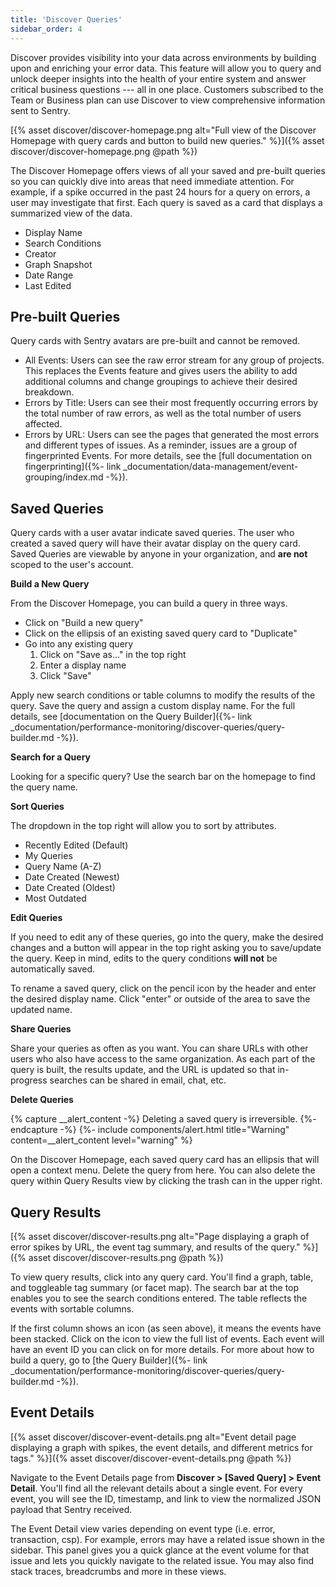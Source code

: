 ```yaml
---
title: 'Discover Queries'
sidebar_order: 4
---
```


Discover provides visibility into your data across environments by building upon and enriching your error data. This feature will allow you to query and unlock deeper insights into the health of your entire system and answer critical business questions --- all in one place. Customers subscribed to the Team or Business plan can use Discover to view comprehensive information sent to Sentry.

[{% asset discover/discover-homepage.png alt="Full view of the Discover Homepage with query cards and button to build new queries." %}]({% asset discover/discover-homepage.png @path %})

The Discover Homepage offers views of all your saved and pre-built queries so you can quickly dive into areas that need immediate attention. For example, if a spike occurred in the past 24 hours for a query on errors, a user may investigate that first. Each query is saved as a card that displays a summarized view of the data.

- Display Name
- Search Conditions
- Creator
- Graph Snapshot
- Date Range
- Last Edited

## Pre-built Queries

Query cards with Sentry avatars are pre-built and cannot be removed.

- All Events: Users can see the raw error stream for any group of projects. This replaces the Events feature and gives users the ability to add additional columns and change groupings to achieve their desired breakdown.
- Errors by Title: Users can see their most frequently occurring errors by the total number of raw errors, as well as the total number of users affected.
- Errors by URL: Users can see the pages that generated the most errors and different types of issues. As a reminder, issues are a group of fingerprinted Events. For more details, see the [full documentation on fingerprinting]({%- link _documentation/data-management/event-grouping/index.md -%}).

## Saved Queries

Query cards with a user avatar indicate saved queries. The user who created a saved query will have their avatar display on the query card. Saved Queries are viewable by anyone in your organization, and **are not** scoped to the user's account. 

**Build a New Query**

From the Discover Homepage, you can build a query in three ways. 

- Click on "Build a new query"
- Click on the ellipsis of an existing saved query card to "Duplicate"
- Go into any existing query
  1. Click on "Save as..." in the top right
  2. Enter a display name
  3. Click "Save"

Apply new search conditions or table columns to modify the results of the query. Save the query and assign a custom display name. For the full details, see [documentation on the Query Builder]({%- link _documentation/performance-monitoring/discover-queries/query-builder.md -%}).

**Search for a Query**

Looking for a specific query? Use the search bar on the homepage to find the query name. 

**Sort Queries**

The dropdown in the top right will allow you to sort by attributes.

- Recently Edited (Default)
- My Queries 
- Query Name (A-Z)
- Date Created (Newest)
- Date Created (Oldest)
- Most Outdated

**Edit Queries**

If you need to edit any of these queries, go into the query, make the desired changes and a button will appear in the top right asking you to save/update the query. Keep in mind, edits to the query conditions **will not** be automatically saved.

To rename a saved query, click on the pencil icon by the header and enter the desired display name. Click "enter" or outside of the area to save the updated name.  

**Share Queries**

Share your queries as often as you want. You can share URLs with other users who also have access to the same organization. As each part of the query is built, the results update, and the URL is updated so that in-progress searches can be shared in email, chat, etc.

**Delete Queries**

{% capture __alert_content -%}
Deleting a saved query is irreversible.
{%- endcapture -%}
{%- include components/alert.html
    title="Warning"
    content=__alert_content
    level="warning"
%}

On the Discover Homepage, each saved query card has an ellipsis that will open a context menu. Delete the query from here. You can also delete the query within Query Results view by clicking the trash can in the upper right. 

## Query Results
[{% asset discover/discover-results.png alt="Page displaying a graph of error spikes by URL, the event tag summary, and results of the query." %}]({% asset discover/discover-results.png @path %})

To view query results, click into any query card. You'll find a graph, table, and toggleable tag summary (or facet map). The search bar at the top enables you to see the search conditions entered. The table reflects the events with sortable columns. 

If the first column shows an icon (as seen above), it means the events have been stacked. Click on the icon to view the full list of events. Each event will have an event ID you can click on for more details. For more about how to build a query, go to [the Query Builder]({%- link _documentation/performance-monitoring/discover-queries/query-builder.md -%}). 

## Event Details

[{% asset discover/discover-event-details.png alt="Event detail page displaying a graph with spikes, the event details, and different metrics for tags." %}]({% asset discover/discover-event-details.png @path %})

Navigate to the Event Details page from **Discover > [Saved Query] > Event Detail**. You'll find all the relevant details about a single event. For every event, you will see the ID, timestamp, and link to view the normalized JSON payload that Sentry received. 

The Event Detail view varies depending on event type (i.e. error, transaction, csp). For example, errors may have a related issue shown in the sidebar. This panel gives you a quick glance at the event volume for that issue and lets you quickly navigate to the related issue. You may also find stack traces, breadcrumbs and more in these views.
